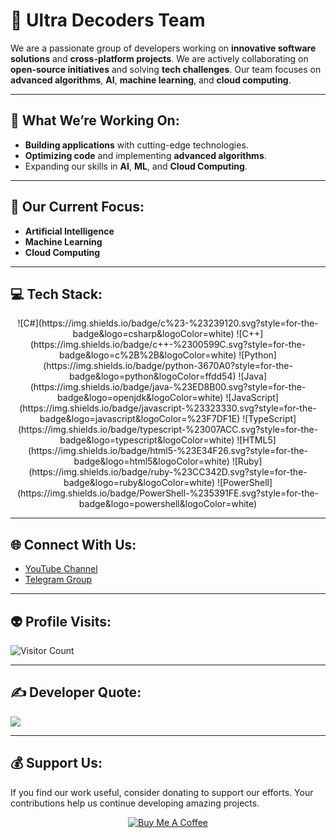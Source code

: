 # 💫 Ultra Decoders Team

We are a passionate group of developers working on **innovative software solutions** and **cross-platform projects**. We are actively collaborating on **open-source initiatives** and solving **tech challenges**. Our team focuses on **advanced algorithms**, **AI**, **machine learning**, and **cloud computing**.

---

## 🔭 What We’re Working On:
- **Building applications** with cutting-edge technologies.
- **Optimizing code** and implementing **advanced algorithms**.
- Expanding our skills in **AI**, **ML**, and **Cloud Computing**.

---

## 🌱 Our Current Focus:
- **Artificial Intelligence**  
- **Machine Learning**  
- **Cloud Computing**  

---

## 💻 Tech Stack:
<div align="center">
  ![C#](https://img.shields.io/badge/c%23-%23239120.svg?style=for-the-badge&logo=csharp&logoColor=white)  
  ![C++](https://img.shields.io/badge/c++-%2300599C.svg?style=for-the-badge&logo=c%2B%2B&logoColor=white)  
  ![Python](https://img.shields.io/badge/python-3670A0?style=for-the-badge&logo=python&logoColor=ffdd54)  
  ![Java](https://img.shields.io/badge/java-%23ED8B00.svg?style=for-the-badge&logo=openjdk&logoColor=white)  
  ![JavaScript](https://img.shields.io/badge/javascript-%23323330.svg?style=for-the-badge&logo=javascript&logoColor=%23F7DF1E)  
  ![TypeScript](https://img.shields.io/badge/typescript-%23007ACC.svg?style=for-the-badge&logo=typescript&logoColor=white)  
  ![HTML5](https://img.shields.io/badge/html5-%23E34F26.svg?style=for-the-badge&logo=html5&logoColor=white)  
  ![Ruby](https://img.shields.io/badge/ruby-%23CC342D.svg?style=for-the-badge&logo=ruby&logoColor=white)  
  ![PowerShell](https://img.shields.io/badge/PowerShell-%235391FE.svg?style=for-the-badge&logo=powershell&logoColor=white)
</div>

---

## 🌐 Connect With Us:
- [YouTube Channel](https://youtube.com/@UltraDecodersTeam)  
- [Telegram Group](https://t.me/u78oo)

---

## 👽 Profile Visits:
![Visitor Count](https://profile-counter.glitch.me/{UltraDecodersTeam}/count.svg)

---

## ✍️ Developer Quote:
![](https://quotes-github-readme.vercel.app/api?type=horizontal&theme=light)

---

## 💰 Support Us:
If you find our work useful, consider donating to support our efforts. Your contributions help us continue developing amazing projects.

<div align="center">
  <a href="https://www.buymeacoffee.com/ultradecodersteam" target="_blank">
    <img src="https://img.buymeacoffee.com/button-api/?text=Buy%20me%20a%20coffee&emoji=☕&slug=ultradecodersteam&button_colour=FFDD00&font_colour=000000&font_family=Cookie&outline_colour=000000&coffee_colour=ffffff" alt="Buy Me A Coffee">
  </a>
</div>
